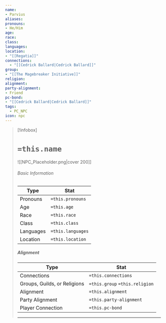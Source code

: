 ```yaml
---
name: 
- Parvius
aliases: 
pronouns: 
- He/Him
age: 
race: 
class: 
languages: 
location: 
- "[[Regatia]]"
connections:
  - "[[Cedrick Ballard|Cedrick Ballard]]"
group: 
- "[[The Magebreaker Initiative]]"
religion: 
alignment: 
party-alignment: 
- Friend
pc-bond: 
- "[[Cedrick Ballard|Cedrick Ballard]]"
tags:
  - PC_NPC
icon: npc
---
```

> [!infobox]
> # `=this.name` 
> ![[NPC_Placeholder.png|cover 200]]
> ###### Basic Information
> | Type | Stat |
> | ---- | ---- |
> | Pronouns | `=this.pronouns` |
> | Age | `=this.age` |
> |  Race | `=this.race` |
> |  Class    | `=this.class`   |
> |  Languages | `=this.languages` |
> | Location | `=this.location` |
>
> ##### Alignment
> | Type | Stat |
> | ---- | ---- |
> | Connections| `=this.connections` |
> | Groups, Guilds, or Religions | `=this.group` `=this.religion`|
> | Alignment| `=this.alignment` |
> | Party Alignment| `=this.party-alignment` |
> | Player Connection| `=this.pc-bond` |
> ---
